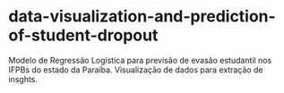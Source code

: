 # data-visualization-and-prediction-of-student-dropout
Modelo de  Regressão Logística para previsão de evasão estudantil nos IFPBs do estado da Paraíba. Visualização de dados para extração de insghts.
